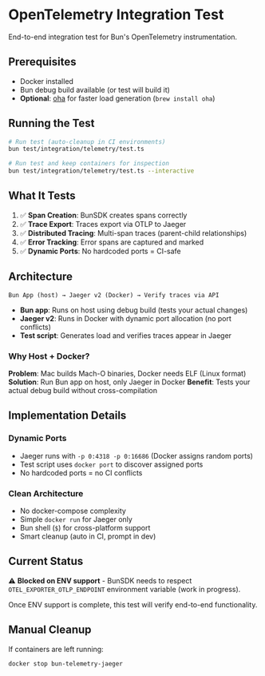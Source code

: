 # OpenTelemetry Integration Test

End-to-end integration test for Bun's OpenTelemetry instrumentation.

## Prerequisites

- Docker installed
- Bun debug build available (or test will build it)
- **Optional**: [oha](https://github.com/hatoo/oha) for faster load generation (`brew install oha`)

## Running the Test

```bash
# Run test (auto-cleanup in CI environments)
bun test/integration/telemetry/test.ts

# Run test and keep containers for inspection
bun test/integration/telemetry/test.ts --interactive
```

## What It Tests

1. ✅ **Span Creation**: BunSDK creates spans correctly
2. ✅ **Trace Export**: Traces export via OTLP to Jaeger
3. ✅ **Distributed Tracing**: Multi-span traces (parent-child relationships)
4. ✅ **Error Tracking**: Error spans are captured and marked
5. ✅ **Dynamic Ports**: No hardcoded ports = CI-safe

## Architecture

```
Bun App (host) → Jaeger v2 (Docker) → Verify traces via API
```

- **Bun app**: Runs on host using debug build (tests your actual changes)
- **Jaeger v2**: Runs in Docker with dynamic port allocation (no port conflicts)
- **Test script**: Generates load and verifies traces appear in Jaeger

### Why Host + Docker?

**Problem**: Mac builds Mach-O binaries, Docker needs ELF (Linux format)
**Solution**: Run Bun app on host, only Jaeger in Docker
**Benefit**: Tests your actual debug build without cross-compilation

## Implementation Details

### Dynamic Ports
- Jaeger runs with `-p 0:4318 -p 0:16686` (Docker assigns random ports)
- Test script uses `docker port` to discover assigned ports
- No hardcoded ports = no CI conflicts

### Clean Architecture
- No docker-compose complexity
- Simple `docker run` for Jaeger only
- Bun shell (`$`) for cross-platform support
- Smart cleanup (auto in CI, prompt in dev)

## Current Status

⚠️ **Blocked on ENV support** - BunSDK needs to respect `OTEL_EXPORTER_OTLP_ENDPOINT` environment variable (work in progress).

Once ENV support is complete, this test will verify end-to-end functionality.

## Manual Cleanup

If containers are left running:

```bash
docker stop bun-telemetry-jaeger
```
